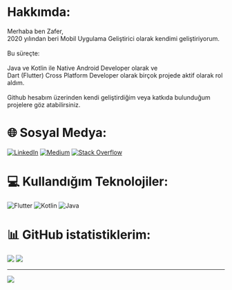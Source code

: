 # Hakkımda:
Merhaba ben Zafer,<br>2020 yılından beri Mobil Uygulama Geliştirici olarak kendimi geliştiriyorum.<br><br>Bu süreçte:<br><br>Java ve Kotlin ile Native Android Developer olarak ve<br>Dart (Flutter) Cross Platform Developer olarak birçok projede aktif olarak rol aldım.<br><br>Github hesabım üzerinden kendi geliştirdiğim veya katkıda bulunduğum projelere göz atabilirsiniz.

# 🌐 Sosyal Medya:
[![LinkedIn](https://img.shields.io/badge/LinkedIn-%230077B5.svg?logo=linkedin&logoColor=white)](https://linkedin.com/in/zafercetin0) [![Medium](https://img.shields.io/badge/Medium-12100E?logo=medium&logoColor=white)](https://medium.com/@zaferkurumsal) [![Stack Overflow](https://img.shields.io/badge/-Stackoverflow-FE7A16?logo=stack-overflow&logoColor=white)](https://stackoverflow.com/users/14932277) 

# 💻 Kullandığım Teknolojiler:
![Flutter](https://img.shields.io/badge/Flutter-%2302569B.svg?style=for-the-badge&logo=Flutter&logoColor=white) ![Kotlin](https://img.shields.io/badge/kotlin-%230095D5.svg?style=for-the-badge&logo=kotlin&logoColor=white) ![Java](https://img.shields.io/badge/java-%230175C2.svg?style=for-the-badge&logo=dart&logoColor=white)

# 📊 GitHub istatistiklerim:
![](https://github-readme-stats.vercel.app/api/top-langs/?username=igzafer0&theme=dark&hide_border=false&include_all_commits=false&count_private=false&layout=compact)
![](https://github-readme-streak-stats.herokuapp.com/?user=igzafer0&theme=dark&hide_border=false)<br/>


---
[![](https://visitcount.itsvg.in/api?id=igzafer0&icon=2&color=0)](https://visitcount.itsvg.in)

<!-- Proudly created with GPRM ( https://gprm.itsvg.in ) -->
